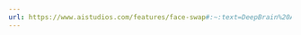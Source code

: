 ```yaml
---
url: https://www.aistudios.com/features/face-swap#:~:text=DeepBrain%20AI%20is%20one%20of,and%20natural%20face%20swap%20videos.
---
```

